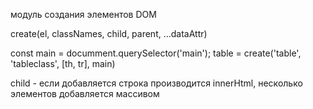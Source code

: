 модуль создания элементов DOM

create(el, classNames, child, parent, ...dataAttr)


const main = documment.querySelector('main');
table = create('table', 'tableclass', [th, tr], main)

child - если добавляется строка производится innerHtml, несколько элементов добавляется массивом
